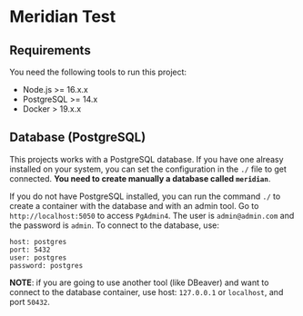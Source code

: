 # Meridian Test

## Requirements

You need the following tools to run this project:

  * Node.js >= 16.x.x
  * PostgreSQL >= 14.x
  * Docker > 19.x.x

## Database (PostgreSQL)
This projects works with a PostgreSQL database. If you have one alreasy installed on your system, you can set the configuration in the `./` file to get connected. **You need to create manually a database called `meridian`**.

If you do not have PostgreSQL installed, you can run the command `./` to create a container with the database and with an admin tool. Go to `http://localhost:5050` to access `PgAdmin4`. The user is `admin@admin.com` and the password is `admin`. To connect to the database, use:

```
host: postgres
port: 5432
user: postgres
password: postgres
```

**NOTE**: if you are going to use another tool (like DBeaver) and want to connect to the database container, use host: `127.0.0.1` or `localhost`, and port `50432`.